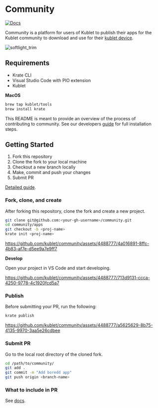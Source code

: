 # Community 

[![Docs](https://img.shields.io/badge/docs-developers.thekublet-blue?style=flat-square)](https://developers.thekublet.com)

Community is a platform for users of Kublet to publish their apps for the Kublet community to download and use for their [kublet device](https://thekublet.com).

![softlight_trim](https://github.com/kublet/community/assets/4488777/83a3d8a6-d340-4569-9ca0-3136d5fb2bb0)

## Requirements

- Krate CLI
- Visual Studio Code with PIO extension
- Kublet

**MacOS**

```bash
brew tap kublet/tools
brew install krate 
```

This README is meant to provide an overview of the process of contributing to community. See our developers [guide](https://developers.thekublet.com/docs/installation/installation/) for full installation steps.

## Getting Started

1. Fork this repository
2. Clone the fork to your local machine
3. Checkout a new branch locally
4. Make, commit and push your changes
5. Submit PR

[Detailed guide](https://developers.thekublet.com/docs/publishing/how-to/).

### Fork, clone, and create

After forking this repository, clone the fork and create a new project.

```bash
git clone git@github.com:<your-gh-username>/community.git
cd community/apps
git checkout -b <proj-name>
krate init <proj-name>
```

https://github.com/kublet/community/assets/4488777/4a016891-8ffc-4b83-af7e-d5ee9a7e9ff7

**Develop**

Open your project in VS Code and start developing.

https://github.com/kublet/community/assets/4488777/713d9131-ccca-4250-9778-4c1920fcd5a7

### Publish 

Before submitting your PR, run the following:

```bash
krate publish
```

https://github.com/kublet/community/assets/4488777/a5625629-8b75-4135-9970-3aa5e26cdbee

### Submit PR

Go to the local root directory of the cloned fork. 

```bash
cd /path/to/community/
git add .
git commit -m "Add boredd app"
git push origin <branch-name>
```

### What to include in PR

See [docs](https://developers.thekublet.com/docs/publishing/how-to/#what-to-include).
